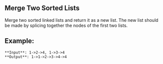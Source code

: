 ## Merge Two Sorted Lists

Merge two sorted linked lists and return it as a new list. The new list should be made by splicing together the nodes of the first two lists.

## Example:
```
**Input**: 1->2->4, 1->3->4
**Output**: 1->1->2->3->4->4
```